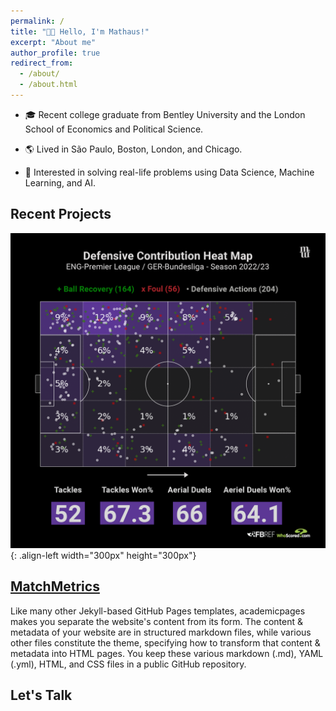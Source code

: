 ```yaml
---
permalink: /
title: "👋🏼 Hello, I'm Mathaus!"
excerpt: "About me"
author_profile: true
redirect_from: 
  - /about/
  - /about.html
---
```

- 🎓 Recent college graduate from Bentley University and the London School of Economics and Political Science.

- 🌎 Lived in São Paulo, Boston, London, and Chicago.

- 🚀 Interested in solving real-life problems using Data Science, Machine Learning, and AI.

## Recent Projects
![João Cancelo's Defensive Contribution](/images/defensive_contribution.png){: .align-left width="300px" height="300px"}

## [MatchMetrics](https://github.com/academicpages/academicpages.github.io)

Like many other Jekyll-based GitHub Pages templates, academicpages makes you separate the website's content from its form. The content & metadata of your website are in structured markdown files, while various other files constitute the theme, specifying how to transform that content & metadata into HTML pages. You keep these various markdown (.md), YAML (.yml), HTML, and CSS files in a public GitHub repository.

## Let's Talk